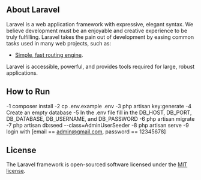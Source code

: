 ## About Laravel

Laravel is a web application framework with expressive, elegant syntax. We believe development must be an enjoyable and creative experience to be truly fulfilling. Laravel takes the pain out of development by easing common tasks used in many web projects, such as:

- [Simple, fast routing engine](https://laravel.com/docs/routing).

Laravel is accessible, powerful, and provides tools required for large, robust applications.

## How to Run

-1 composer install
-2 cp .env.example .env
-3 php artisan key:generate
-4 Create an empty database
-5 In the .env file fill in the DB_HOST, DB_PORT, DB_DATABASE, DB_USERNAME, and DB_PASSWORD
-6 php artisan migrate
-7 php artisan db:seed --class=AdminUserSeeder
-8 php artisan serve
-9 login with [email == admin@gmail.com, password == 12345678]


## License

The Laravel framework is open-sourced software licensed under the [MIT license](https://opensource.org/licenses/MIT).

